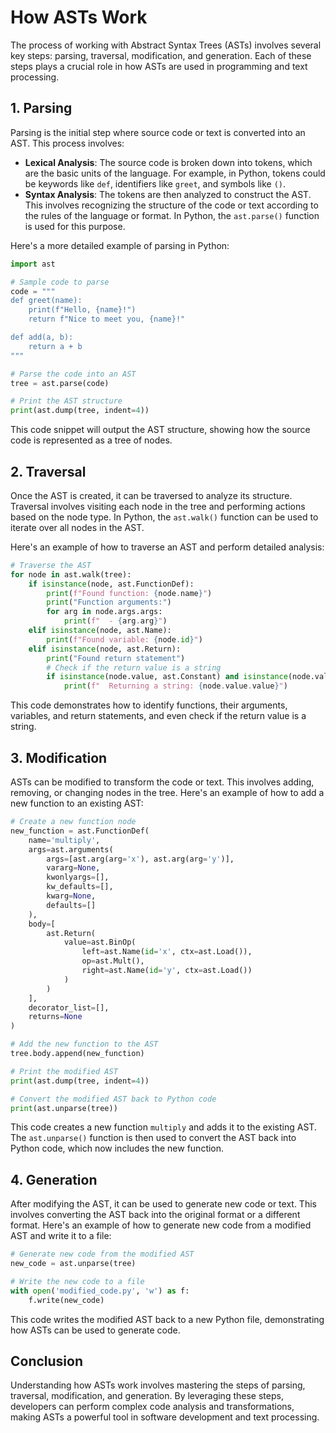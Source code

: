 # How ASTs Work

The process of working with Abstract Syntax Trees (ASTs) involves several key steps: parsing, traversal, modification, and generation. Each of these steps plays a crucial role in how ASTs are used in programming and text processing.

## 1. Parsing

Parsing is the initial step where source code or text is converted into an AST. This process involves:

- **Lexical Analysis**: The source code is broken down into tokens, which are the basic units of the language. For example, in Python, tokens could be keywords like `def`, identifiers like `greet`, and symbols like `()`.
- **Syntax Analysis**: The tokens are then analyzed to construct the AST. This involves recognizing the structure of the code or text according to the rules of the language or format. In Python, the `ast.parse()` function is used for this purpose.

Here's a more detailed example of parsing in Python:

```python
import ast

# Sample code to parse
code = """
def greet(name):
    print(f"Hello, {name}!")
    return f"Nice to meet you, {name}!"

def add(a, b):
    return a + b
"""

# Parse the code into an AST
tree = ast.parse(code)

# Print the AST structure
print(ast.dump(tree, indent=4))
```

This code snippet will output the AST structure, showing how the source code is represented as a tree of nodes.

## 2. Traversal

Once the AST is created, it can be traversed to analyze its structure. Traversal involves visiting each node in the tree and performing actions based on the node type. In Python, the `ast.walk()` function can be used to iterate over all nodes in the AST.

Here's an example of how to traverse an AST and perform detailed analysis:

```python
# Traverse the AST
for node in ast.walk(tree):
    if isinstance(node, ast.FunctionDef):
        print(f"Found function: {node.name}")
        print("Function arguments:")
        for arg in node.args.args:
            print(f"  - {arg.arg}")
    elif isinstance(node, ast.Name):
        print(f"Found variable: {node.id}")
    elif isinstance(node, ast.Return):
        print("Found return statement")
        # Check if the return value is a string
        if isinstance(node.value, ast.Constant) and isinstance(node.value.value, str):
            print(f"  Returning a string: {node.value.value}")
```

This code demonstrates how to identify functions, their arguments, variables, and return statements, and even check if the return value is a string.

## 3. Modification

ASTs can be modified to transform the code or text. This involves adding, removing, or changing nodes in the tree. Here's an example of how to add a new function to an existing AST:

```python
# Create a new function node
new_function = ast.FunctionDef(
    name='multiply',
    args=ast.arguments(
        args=[ast.arg(arg='x'), ast.arg(arg='y')],
        vararg=None,
        kwonlyargs=[],
        kw_defaults=[],
        kwarg=None,
        defaults=[]
    ),
    body=[
        ast.Return(
            value=ast.BinOp(
                left=ast.Name(id='x', ctx=ast.Load()),
                op=ast.Mult(),
                right=ast.Name(id='y', ctx=ast.Load())
            )
        )
    ],
    decorator_list=[],
    returns=None
)

# Add the new function to the AST
tree.body.append(new_function)

# Print the modified AST
print(ast.dump(tree, indent=4))

# Convert the modified AST back to Python code
print(ast.unparse(tree))
```

This code creates a new function `multiply` and adds it to the existing AST. The `ast.unparse()` function is then used to convert the AST back into Python code, which now includes the new function.

## 4. Generation

After modifying the AST, it can be used to generate new code or text. This involves converting the AST back into the original format or a different format. Here's an example of how to generate new code from a modified AST and write it to a file:

```python
# Generate new code from the modified AST
new_code = ast.unparse(tree)

# Write the new code to a file
with open('modified_code.py', 'w') as f:
    f.write(new_code)
```

This code writes the modified AST back to a new Python file, demonstrating how ASTs can be used to generate code.

## Conclusion

Understanding how ASTs work involves mastering the steps of parsing, traversal, modification, and generation. By leveraging these steps, developers can perform complex code analysis and transformations, making ASTs a powerful tool in software development and text processing.